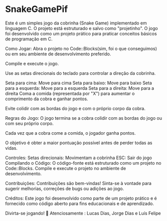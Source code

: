 # SnakeGamePif

Este é um simples jogo da cobrinha (Snake Game) implementado em linguagem C. O projeto está estruturado e salvo como "projetinho". O jogo foi desenvolvido como um projeto prático para praticar conceitos básicos de programação em C.

Como Jogar:
Abra o projeto no Code::Blocks(sim, foi o que conseguimos) ou em seu ambiente de desenvolvimento preferido.

Compile e execute o jogo.

Use as setas direcionais do teclado para controlar a direção da cobrinha.

Seta para cima: Move para cima
Seta para baixo: Move para baixo
Seta para a esquerda: Move para a esquerda
Seta para a direita: Move para a direita
Coma a comida (representada por "X") para aumentar o comprimento da cobra e ganhar pontos.

Evite colidir com as bordas do jogo e com o próprio corpo da cobra.

Regras do Jogo:
O jogo termina se a cobra colidir com as bordas do jogo ou com seu próprio corpo.

Cada vez que a cobra come a comida, o jogador ganha pontos.

O objetivo é obter a maior pontuação possível antes de perder todas as vidas.

Controles:
Setas direcionais: Movimentam a cobrinha
ESC: Sair do jogo
Compilando o Código:
O código-fonte está estruturado como um projeto no Code::Blocks. Compile e execute o projeto no ambiente de desenvolvimento.

Contribuições:
Contribuições são bem-vindas! Sinta-se à vontade para sugerir melhorias, correções de bugs ou adições ao jogo.

Créditos:
Este jogo foi desenvolvido como parte de um projeto prático e é fornecido como código aberto para fins educacionais e de aprendizado.

Divirta-se jogando! 🐍
Atenciosamente : Lucas Dias, Jorge Dias e Luís Felipe
